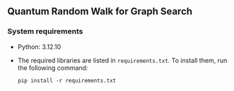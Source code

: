 ## Quantum Random Walk for Graph Search

### System requirements
- Python: 3.12.10
- The required libraries are listed in `requirements.txt`. To install them, run the following command:

   ```pip install -r requirements.txt```
